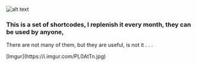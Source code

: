 ![alt text](http://www.readersdigest.ca/wp-content/uploads/2011/01/4-ways-cheer-up-depressed-cat.jpg)
<h3>This is a set of shortcodes, I replenish it every month, they can be used by anyone,</h1>
<p>There are not many of them, but they are useful, is not it . . .</p>
[Imgur](https://i.imgur.com/PL0AtTn.jpg)
